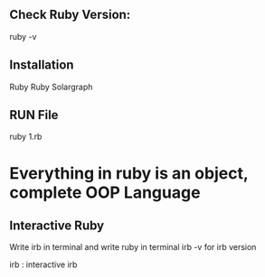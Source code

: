 ## Check Ruby Version:

ruby -v

## Installation

Ruby
Ruby Solargraph

## RUN File

ruby 1.rb

# Everything in ruby is an object, complete OOP Language

## Interactive Ruby

Write irb in terminal and write ruby in terminal
irb -v for irb version

irb : interactive irb
